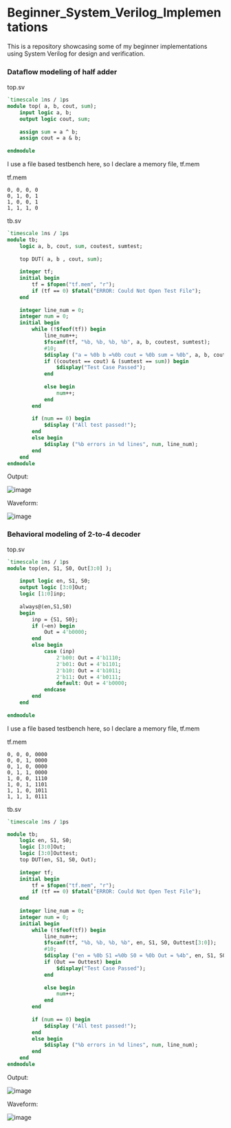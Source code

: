 # Beginner_System_Verilog_Implementations

This is a repository showcasing some of my beginner implementations using System Verilog for design and verification.

### Dataﬂow modeling of half adder

top.sv
```sv
`timescale 1ns / 1ps
module top( a, b, cout, sum);
    input logic a, b;
    output logic cout, sum;
    
    assign sum = a ^ b;
    assign cout = a & b;
    
endmodule
```

I use a file based testbench here, so I declare a memory file, tf.mem

tf.mem
```
0, 0, 0, 0
0, 1, 0, 1
1, 0, 0, 1
1, 1, 1, 0
```

tb.sv
```sv
`timescale 1ns / 1ps
module tb;
    logic a, b, cout, sum, coutest, sumtest;
    
    top DUT( a, b , cout, sum);
    
    integer tf;
    initial begin
        tf = $fopen("tf.mem", "r");
        if (tf == 0) $fatal("ERROR: Could Not Open Test File");
    end
    
    integer line_num = 0;
    integer num = 0;
    initial begin 
        while (!$feof(tf)) begin 
            line_num++;
            $fscanf(tf, "%b, %b, %b, %b", a, b, coutest, sumtest);
            #10;
            $display ("a = %0b b =%0b cout = %0b sum = %0b", a, b, cout , sum );
            if ((coutest == cout) & (sumtest == sum)) begin
                $display("Test Case Passed");
            end
            
            else begin
                num++;
            end
        end 
        
        if (num == 0) begin
            $display ("All test passed!");
        end
        else begin
            $display ("%b errors in %d lines", num, line_num);
        end       
    end
endmodule
```

Output:

![image](https://github.com/user-attachments/assets/0b6e2e12-9612-4036-89e6-a44999fbd831)



Waveform:

![image](https://github.com/user-attachments/assets/bc611695-f3ba-45a9-9f4a-546c1b0aebe9)


### Behavioral modeling of 2-to-4 decoder

top.sv
```sv
`timescale 1ns / 1ps
module top(en, S1, S0, Out[3:0] );
    
    input logic en, S1, S0;
    output logic [3:0]Out;
    logic [1:0]inp;
    
    always@(en,S1,S0) 
    begin
        inp = {S1, S0};
        if (~en) begin
            Out = 4'b0000;
        end
        else begin
            case (inp)
                2'b00: Out = 4'b1110;
                2'b01: Out = 4'b1101;
                2'b10: Out = 4'b1011;
                2'b11: Out = 4'b0111;
                default: Out = 4'b0000;
            endcase
        end
    end
    
endmodule

```

I use a file based testbench here, so I declare a memory file, tf.mem

tf.mem
```
0, 0, 0, 0000
0, 0, 1, 0000
0, 1, 0, 0000
0, 1, 1, 0000
1, 0, 0, 1110
1, 0, 1, 1101
1, 1, 0, 1011
1, 1, 1, 0111
```

tb.sv
```sv
`timescale 1ns / 1ps

module tb;
    logic en, S1, S0;
    logic [3:0]Out;
    logic [3:0]Outtest;
    top DUT(en, S1, S0, Out);
    
    integer tf;
    initial begin
        tf = $fopen("tf.mem", "r");
        if (tf == 0) $fatal("ERROR: Could Not Open Test File");
    end
    
    integer line_num = 0;
    integer num = 0;
    initial begin 
        while (!$feof(tf)) begin 
            line_num++;
            $fscanf(tf, "%b, %b, %b, %b", en, S1, S0, Outtest[3:0]);
            #10;
            $display ("en = %0b S1 =%0b S0 = %0b Out = %4b", en, S1, S0 , Out);
            if (Out == Outtest) begin
                $display("Test Case Passed");
            end
            
            else begin
                num++;
            end
        end 
        
        if (num == 0) begin
            $display ("All test passed!");
        end
        else begin
            $display ("%b errors in %d lines", num, line_num);
        end       
    end
endmodule

```

Output:


![image](https://github.com/user-attachments/assets/294ab009-f984-4e27-80c6-5dfa491c6032)



Waveform:

![image](https://github.com/user-attachments/assets/92ad9692-b9b6-433b-b945-eae441f3d16e)


